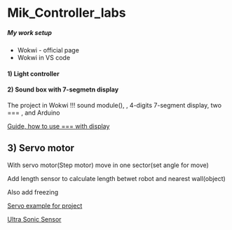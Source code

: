 # Mik_Controller_labs

<h5>My work setup</h5>
<ul>
    <li>Wokwi - official page</li>
    <li>Wokwi in VS code</li>
</ul>

<h4>1) Light controller</h4>




<h4>2) Sound box with 7-segmetn display</h4>

<p>The project in Wokwi !!! sound module(), , 4-digits 7-segment display, two === , and Arduino</p>
<a href = "https://arduino.ru/forum/proekty/vyvod-informatsii-na-4-razryadnyi-7segmentnyi-indikator-pri-pomoshchi-dvukh-74hc595">Guide, how to use === with display</a>

<h2>3) Servo motor</h2>

<p>With servo motor(Step motor) move in one sector(set angle for move)</p>
<p>Add length sensor to calculate length betwet robot and nearest wall(object)</p>
<p>Also add freezing </p>

<a href = "https://wokwi.com/projects/374644935912458241">Servo example for project</a>

<a href = "https://wokwi.com/projects/290056311044833800">Ultra Sonic Sensor</a>
